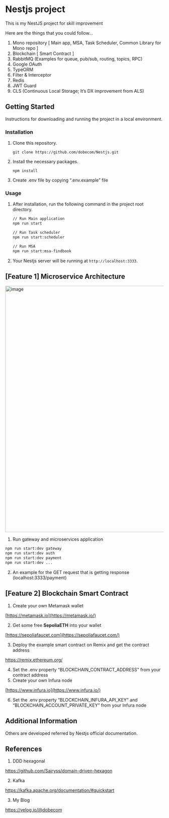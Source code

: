 # Nestjs project

This is my NestJS project for skill improvement

Here are the things that you could follow…

1. Mono repository [ Main app, MSA, Task Scheduler, Common Library for Mono repo ]
2. Blockchain [ Smart Contract ]
3. RabbitMQ (Examples for queue, pub/sub, routing, topics, RPC)
4. Google OAuth
5. TypeORM
6. Filter & Interceptor
7. Redis
8. JWT Guard
9. CLS (Continuous Local Storage; It’s DX improvement from ALS)

## Getting Started

Instructions for downloading and running the project in a local environment.

### Installation

1. Clone this repository.
    
    ```
    git clone https://github.com/dobecom/Nestjs.git
    ```
    
2. Install the necessary packages.
    
    ```
    npm install
    ```
    
3. Create .env file by copying “.env.example” file

### Usage

1. After installation, run the following command in the project root directory.
    
    ```bash
    // Run Main application
    npm run start
    
    // Run Task scheduler
    npm run start:scheduler
    
    // Run MSA
    npm run start:msa-findbook
    ```
    
2. Your Nestjs server will be running at `http://localhost:3333`.

## [Feature 1] Microservice Architecture
<img width="782" alt="image" src="https://github.com/user-attachments/assets/5b9a76dd-9bcc-48a9-a399-80ef4b20e95a">

1. Run gateway and microservices application

```bash
npm run start:dev gateway
npm run start:dev auth
npm run start:dev payment
npm run start:dev ...
```

2. An example for the GET request that is getting response (localhost:3333/payment) 


## [Feature 2] Blockchain Smart Contract

1. Create your own Metamask wallet

[https://metamask.io](https://metamask.io/)

2. Get some free **SepoliaETH** into your wallet

[https://sepoliafaucet.com](https://sepoliafaucet.com/)

3. Deploy the example smart contract on Remix and get the contract address

https://remix.ethereum.org/

4. Set the .env property “BLOCKCHAIN_CONTRACT_ADDRESS” from your contract address
5. Create your own Infura node

[https://www.infura.io](https://www.infura.io/)

6. Set the .env property “BLOCKCHAIN_INFURA_API_KEY” and “BLOCKCHAIN_ACCOUNT_PRIVATE_KEY” from your Infura node

## Additional Information

Others are developed referred by Nestjs official documentation.

## References

1. DDD hexagonal

https://github.com/Sairyss/domain-driven-hexagon

2. Kafka

https://kafka.apache.org/documentation/#quickstart

3. My Blog

https://velog.io/@dobecom
